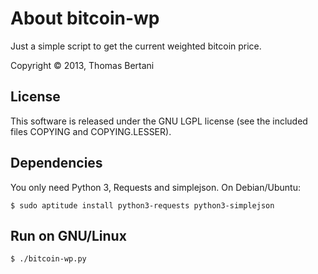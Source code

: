 About bitcoin-wp
================
Just a simple script to get the current weighted bitcoin price.

Copyright © 2013, Thomas Bertani

License
-------
This software is released under the GNU LGPL license (see the included files
COPYING and COPYING.LESSER).

Dependencies
------------
You only need Python 3, Requests and simplejson. On Debian/Ubuntu:

    $ sudo aptitude install python3-requests python3-simplejson

Run on GNU/Linux
----------------
    $ ./bitcoin-wp.py

